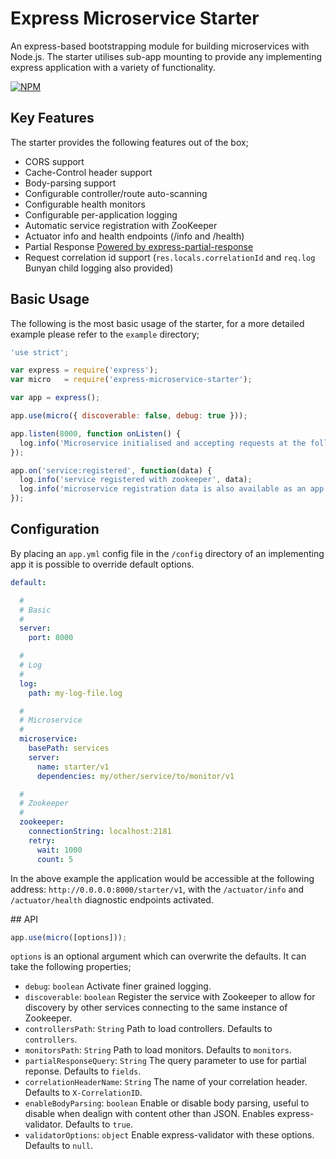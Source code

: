 # Express Microservice Starter

An express-based bootstrapping module for building microservices with Node.js. The starter utilises sub-app mounting to provide any implementing express application with a variety of functionality.

[![NPM](https://nodei.co/npm/express-microservice-starter.png?downloads=true&downloadRank=true&stars=true)](https://nodei.co/npm/express-microservice-starter/)

## Key Features

The starter provides the following features out of the box;

* CORS support
* Cache-Control header support
* Body-parsing support
* Configurable controller/route auto-scanning
* Configurable health monitors
* Configurable per-application logging
* Automatic service registration with ZooKeeper
* Actuator info and health endpoints (/info and /health)
* Partial Response [Powered by express-partial-response](https://www.npmjs.com/package/express-partial-response)
* Request correlation id support (`res.locals.correlationId` and `req.log` Bunyan child logging also provided)

## Basic Usage

The following is the most basic usage of the starter, for a more detailed example please refer to the `example` directory;

```javascript
'use strict';

var express = require('express');
var micro   = require('express-microservice-starter');

var app = express();

app.use(micro({ discoverable: false, debug: true }));

app.listen(8000, function onListen() {
  log.info('Microservice initialised and accepting requests at the following root: http://localhost:8000/starter/v1');
});

app.on('service:registered', function(data) {
  log.info('service registered with zookeeper', data);
  log.info('microservice registration data is also available as an app.locals property', app.locals.microservice);
});


```

## Configuration

By placing an `app.yml` config file in the `/config` directory of an implementing app it is possible to override default options.

```yml
default:

  #
  # Basic
  #
  server:
    port: 8000

  #
  # Log
  #
  log:
    path: my-log-file.log

  #
  # Microservice
  #
  microservice:
    basePath: services
    server:
      name: starter/v1
      dependencies: my/other/service/to/monitor/v1

  #
  # Zookeeper
  #
  zookeeper:
    connectionString: localhost:2181
    retry:
      wait: 1000
      count: 5

```

In the above example the application would be accessible at the following address: `http://0.0.0.0:8000/starter/v1`, with the `/actuator/info` and `/actuator/health` diagnostic endpoints activated.

## API

```javascript
app.use(micro([options]));
```

`options` is an optional argument which can overwrite the defaults. It can take the following properties;

- `debug`: `boolean` Activate finer grained logging.
- `discoverable`: `boolean` Register the service with Zookeeper to allow for discovery by other services connecting to the same instance of Zookeeper.
- `controllersPath`: `String` Path to load controllers. Defaults to `controllers`.
- `monitorsPath`: `String` Path to load monitors. Defaults to `monitors`.
- `partialResponseQuery`: `String` The query parameter to use for partial reponse. Defaults to `fields`.
- `correlationHeaderName`: `String` The name of your correlation header. Defaults to `X-CorrelationID`.
- `enableBodyParsing`: `boolean` Enable or disable body parsing, useful to disable when dealign with content other than JSON. Enables express-validator. Defaults to `true`.
- `validatorOptions`: `object` Enable express-validator with these options. Defaults to `null`.